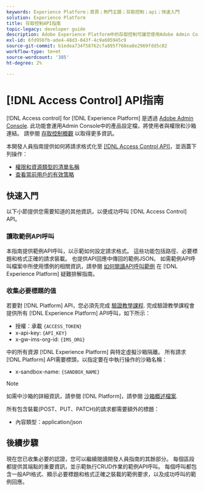 ```yaml
---
keywords: Experience Platform；首頁；熱門主題；存取控制；api；快速入門
solution: Experience Platform
title: 存取控制API指南
topic-legacy: developer guide
description: Adobe Experience Platform中的存取控制可讓您使用Adobe Admin Console管理各種平台功能的角色和權限。 以下小節提供開發人員需要知道的其他資訊，以便成功呼叫結構註冊表API。
exl-id: 6fd956fb-ade4-48d3-843f-4c9a605945c9
source-git-commit: b1edea734f58762cfa895f768ea8e2969fdd5c02
workflow-type: tm+mt
source-wordcount: '385'
ht-degree: 2%

---
```


# [!DNL Access Control] API指南

[!DNL Access control] for [!DNL Experience Platform] 是透過 [Adobe Admin Console](https://adminconsole.adobe.com). 此功能會運用Admin Console中的產品設定檔，將使用者與權限和沙箱連結。 請參閱 [存取控制概觀](../home.md) 以取得更多資訊。

本開發人員指南提供如何將請求格式化至 [[!DNL Access Control API]](https://www.adobe.io/experience-platform-apis/references/access-control/)，並涵蓋下列操作：

- [權限和資源類型的清單名稱](./permissions-and-resource-types.md)
- [查看當前用戶的有效策略](./effective-policies.md)

## 快速入門

以下小節提供您需要知道的其他資訊，以便成功呼叫 [!DNL Access Control] API。

### 讀取範例API呼叫

本指南提供範例API呼叫，以示範如何設定請求格式。 這些功能包括路徑、必要標題和格式正確的請求裝載。 也提供API回應中傳回的範例JSON。 如需範例API呼叫檔案中所使用慣例的相關資訊，請參閱 [如何閱讀API呼叫範例](../../landing/troubleshooting.md#how-do-i-format-an-api-request) 在 [!DNL Experience Platform] 疑難排解指南。

### 收集必要標題的值

若要對 [!DNL Platform] API，您必須先完成 [驗證教學課程](https://www.adobe.com/go/platform-api-authentication-en). 完成驗證教學課程會提供所有 [!DNL Experience Platform] API呼叫，如下所示：

- 授權：承載 `{ACCESS_TOKEN}`
- x-api-key: `{API_KEY}`
- x-gw-ims-org-id: `{IMS_ORG}`

中的所有資源 [!DNL Experience Platform] 與特定虛擬沙箱隔離。 所有請求 [!DNL Platform] API需要標頭，以指定要在中執行操作的沙箱名稱：

- x-sandbox-name: `{SANDBOX_NAME}`

>[!NOTE]
>
>如需中沙箱的詳細資訊，請參閱 [!DNL Platform]，請參閱 [沙箱概述檔案](../../sandboxes/home.md).

所有包含裝載(POST、PUT、PATCH)的請求都需要額外的標題：

- 內容類型：application/json

## 後續步驟

現在您已收集必要的認證，您可以繼續閱讀開發人員指南的其餘部分。 每個區段都提供其端點的重要資訊，並示範執行CRUD作業的範例API呼叫。 每個呼叫都包含一般API格式、顯示必要標題和格式正確之裝載的範例要求，以及成功呼叫的範例回應。
